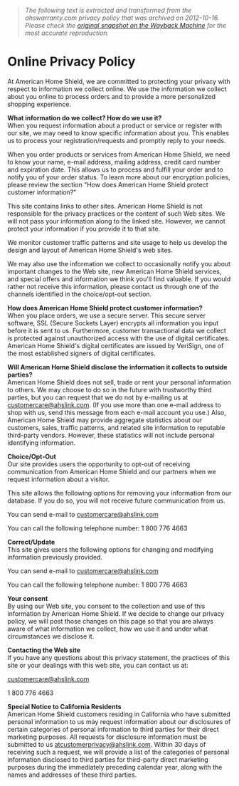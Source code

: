 > *The following text is extracted and transformed from the ahswarranty.com privacy policy that was archived on 2012-10-16. Please check the [original snapshot on the Wayback Machine](https://web.archive.org/web/20121016165219id_/http%3A//www.ahs.com/homeowners/includes/privacy-policy.jsp) for the most accurate reproduction.*

# Online Privacy Policy

At American Home Shield, we are committed to protecting your privacy with respect to information we collect online. We use the information we collect about you online to process orders and to provide a more personalized shopping experience.

**What information do we collect? How do we use it?**  
When you request information about a product or service or register with our site, we may need to know specific information about you. This enables us to process your registration/requests and promptly reply to your needs.

When you order products or services from American Home Shield, we need to know your name, e-mail address, mailing address, credit card number and expiration date. This allows us to process and fulfill your order and to notify you of your order status. To learn more about our encryption policies, please review the section "How does American Home Shield protect customer information?"

This site contains links to other sites. American Home Shield is not responsible for the privacy practices or the content of such Web sites. We will not pass your information along to the linked site. However, we cannot protect your information if you provide it to that site.

We monitor customer traffic patterns and site usage to help us develop the design and layout of American Home Shield's web sites.

We may also use the information we collect to occasionally notify you about important changes to the Web site, new American Home Shield services, and special offers and information we think you'll find valuable. If you would rather not receive this information, please contact us through one of the channels identified in the choice/opt-out section.

**How does American Home Shield protect customer information?**  
When you place orders, we use a secure server. This secure server software, SSL (Secure Sockets Layer) encrypts all information you input before it is sent to us. Furthermore, customer transactional data we collect is protected against unauthorized access with the use of digital certificates. American Home Shield's digital certificates are issued by VeriSign, one of the most established signers of digital certificates.

**Will American Home Shield disclose the information it collects to outside parties?**  
American Home Shield does not sell, trade or rent your personal information to others. We may choose to do so in the future with trustworthy third parties, but you can request that we do not by e-mailing us at [customercare@ahslink.com](mailto:customercare@ahslink.com). (If you use more than one e-mail address to shop with us, send this message from each e-mail account you use.) Also, American Home Shield may provide aggregate statistics about our customers, sales, traffic patterns, and related site information to reputable third-party vendors. However, these statistics will not include personal identifying information.

**Choice/Opt-Out**  
Our site provides users the opportunity to opt-out of receiving communication from American Home Shield and our partners when we request information about a visitor.

This site allows the following options for removing your information from our database. If you do so, you will not receive future communication from us.

You can send e-mail to [customercare@ahslink.com](mailto:customercare@ahslink.com)

You can call the following telephone number: 1 800 776 4663

**Correct/Update**  
This site gives users the following options for changing and modifying information previously provided.

You can send e-mail to [customercare@ahslink.com](mailto:customercare@ahslink.com)

You can call the following telephone number: 1 800 776 4663

**Your consent**  
By using our Web site, you consent to the collection and use of this information by American Home Shield. If we decide to change our privacy policy, we will post those changes on this page so that you are always aware of what information we collect, how we use it and under what circumstances we disclose it.

**Contacting the Web site**  
If you have any questions about this privacy statement, the practices of this site or your dealings with this web site, you can contact us at:

[customercare@ahslink.com](mailto:customercare@ahslink.com)

1 800 776 4663

**Special Notice to California Residents**  
American Home Shield customers residing in California who have submitted personal information to us may request information about our disclosures of certain categories of personal information to third parties for their direct marketing purposes. All requests for disclosure information must be submitted to us atcustomerprivacy@ahslink.com. Within 30 days of receiving such a request, we will provide a list of the categories of personal information disclosed to third parties for third-party direct marketing purposes during the immediately preceding calendar year, along with the names and addresses of these third parties.
